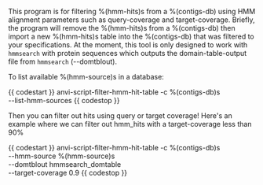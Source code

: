 This program is for filtering %(hmm-hits)s from a %(contigs-db) using HMM alignment parameters such as query-coverage and target-coverage. Briefly, the program will remove the %(hmm-hits)s from a %(contigs-db) then import a new %(hmm-hits)s table into the %(contigs-db) that was filtered to your specifications. At the moment, this tool is only designed to work with `hmmsearch` with protein sequences which outputs the domain-table-output file from `hmmsearch` (--domtblout).

To list available %(hmm-source)s in a database:

{{ codestart }}
anvi-script-filter-hmm-hit-table -c %(contigs-db)s \
                                 --list-hmm-sources
{{ codestop }}

Then you can filter out hits using query or target coverage! Here's an example where we can filter out hmm_hits with a target-coverage less than 90%

{{ codestart }}
anvi-script-filter-hmm-hit-table -c %(contigs-db)s \
                                 --hmm-source %(hmm-source)s \
                                 --domtblout hmmsearch_domtable \
                                 --target-coverage 0.9
{{ codestop }}

